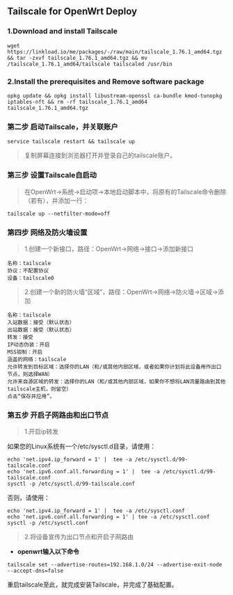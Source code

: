 ## Tailscale for OpenWrt Deploy

### 1.Download and install Tailscale
```
wget https://linkload.io/me/packages/-/raw/main/tailscale_1.76.1_amd64.tgz && tar -zxvf tailscale_1.76.1_amd64.tgz && mv /tailscale_1.76.1_amd64/tailscale tailscaled /usr/bin 
```
### 2.Install the prerequisites and Remove software package
```
opkg update && opkg install libustream-openssl ca-bundle kmod-tunopkg iptables-nft && rm -rf tailscale_1.76.1_amd64 tailscale_1.76.1_amd64.tgz
```
### 第二步 启动Tailscale，并关联账户
```
service tailscale restart && tailscale up
```
> 复制屏幕连接到浏览器打开并登录自己的tailscale账户。

### 第三步 设置Tailscale自启动

> 在OpenWrt→系统→启动项→本地启动脚本中，将原有的Tailscale命令删除（若有），并添加一行：
```
tailscale up --netfilter-mode=off
```
### 第四步 网络及防火墙设置

> 1.创建一个新接口，路径：OpenWrt→网络→接口→添加新接口
```
名称：tailscale
协议：不配置协议
设备：tailscale0
```
> 2.创建一个新的防火墙“区域”，路径：OpenWrt→网络→防火墙→区域→添加
```
名称：tailscale
入站数据：接受（默认状态）
出站数据：接受（默认状态）
转发：接受
IP动态伪装：开启
MSS钳制：开启
涵盖的网络：tailscale
允许转发到目标区域：选择你的LAN（和/或其他内部区域，或者如果你计划将此设备用作出口节点，则选择WAN）
允许来自源区域的转发：选择你的LAN（和/或其他内部区域，如果你不想将LAN流量路由到其他tailscale主机，则留空）
点击“保存并应用”。
```

### 第五步 开启子网路由和出口节点

> 1.开启ip转发

如果您的Linux系统有一个/etc/sysctl.d目录，请使用：
```
echo 'net.ipv4.ip_forward = 1' |  tee -a /etc/sysctl.d/99-tailscale.conf
echo 'net.ipv6.conf.all.forwarding = 1' |  tee -a /etc/sysctl.d/99-tailscale.conf
sysctl -p /etc/sysctl.d/99-tailscale.conf
```
否则，请使用：
```
echo 'net.ipv4.ip_forward = 1' |  tee -a /etc/sysctl.conf
echo 'net.ipv6.conf.all.forwarding = 1' | tee -a /etc/sysctl.conf
sysctl -p /etc/sysctl.conf
```

> 2.将设备宣传为出口节点和开启子网路由
- **openwrt输入以下命令**
```
tailscale set --advertise-routes=192.168.1.0/24 --advertise-exit-node --accept-dns=false
```

重启tailscale至此，就完成安装Tailscale，并完成了基础配置。
